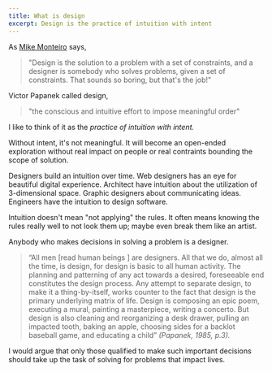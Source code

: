 ```yaml
---
title: What is design
excerpt: Design is the practice of intuition with intent
---
```


As [Mike Monteiro](https://www.creativebloq.com/web-design/mike-monteiro-111413434) says, 
> "Design is the solution to a problem with a set of constraints, and a designer is somebody who solves problems, given a set of constraints. That sounds so boring, but that's the job!"  

Victor Papanek called design,
>  "the conscious and intuitive effort to impose meaningful order"

I like to think of it as the *practice of intuition with intent.* 

Without intent, it's not meaningful. It will become an open-ended exploration without real impact on people or real contraints bounding the scope of solution. 

Designers build an intuition over time. Web designers has an eye for beautiful digital experience. Architect have intuition about the utilization of 3-dimensional space. Graphic designers about communicating ideas. Engineers have the intuition to design software. 

Intuition doesn't mean "not applying" the rules. It often means knowing the rules really well to not look them up; maybe even break them like an artist. 

Anybody who makes decisions in solving a problem is a designer. 

> “All men [read human beings ] are designers. All that we do, almost all the time, is design, for design is basic to all human activity. The planning and patterning of any act towards a desired, foreseeable end constitutes the design process. Any attempt to separate design, to make it a thing-by-itself, works counter to the fact that design is the primary underlying matrix of life. Design is composing an epic poem, executing a mural, painting a masterpiece, writing a concerto. But design is also cleaning and reorganizing a desk drawer, pulling an impacted tooth, baking an apple, choosing sides for a backlot baseball game, and educating a child” <cite>(Papanek, 1985, p.3).</cite>

I would argue that only those qualified to make such important decisions should take up the task of solving for problems that impact lives.